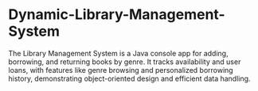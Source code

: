 # Dynamic-Library-Management-System
The Library Management System is a Java console app for adding, borrowing, and returning books by genre. It tracks availability and user loans, with features like genre browsing and personalized borrowing history, demonstrating object-oriented design and efficient data handling.
